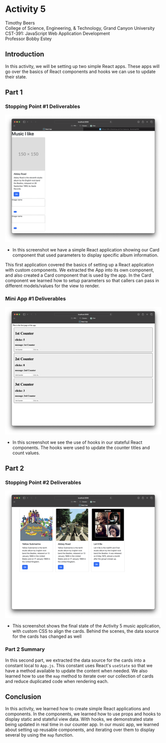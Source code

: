 # Activity 5

<!-- 1. Cover Sheet -->
Timothy Beers \
College of Science, Engineering, & Technology, Grand Canyon University \
CST-391: JavaScript Web Application Development \
Professor Bobby Estey

## Introduction

In this activity, we will be setting up two simple React apps. These apps will go over the basics of React components and hooks we can use to update their state.

## Part 1

### Stopping Point #1 Deliverables 

![Music Cards](./activityScreenshots/part1MusicCards.png)
- In this screenshot we have a simple React application showing our Card component that used parameters to display specific album information.

This first application covered the basics of setting up a React application with custom components. We extracted the App into its own component, and also created a Card component that is used by the app. In the Card component we learned how to setup parameters so that callers can pass in different models/values for the view to render. 

### Mini App #1 Deliverables

![Mini App](./activityScreenshots/miniAppCounter.png)
- In this screenshot we see the use of hooks in our stateful React components. The hooks were used to update the counter titles and count values.

## Part 2

### Stopping Point #2 Deliverables

![Music Cards pt. 2](./activityScreenshots/part2MusicCards.png)
- This screenshot shows the final state of the Activity 5 music application, with custom CSS to align the cards. Behind the scenes, the data source for the cards has changed as well

### Part 2 Summary

In this second part, we extracted the data source for the cards into a constant local to `App.js`. This constant uses React's `useState` so that we have a method available to update the content when needed. We also learned how to use the `map` method to iterate over our collection of cards and reduce duplicated code when rendering each. 

## Conclusion

In this activity, we learned how to create simple React applications and components. In the components, we learned how to use props and hooks to display static and stateful view data. With hooks, we demonstrated state being updated in real time in our counter app. In our music app, we learned about setting up reusable components, and iterating over them to display several by using the `map` function.